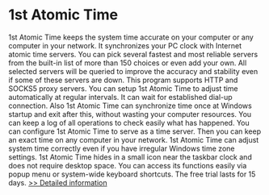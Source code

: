 # 1st Atomic Time
1st Atomic Time keeps the system time accurate on your computer or any computer in your network. It synchronizes your PC clock with Internet atomic time servers. You can pick several fastest and most reliable servers from the built-in list of more than 150 choices or even add your own. All selected servers will be queried to improve the accuracy and stability even if some of these servers are down. This program supports HTTP and SOCKS5 proxy servers. You can setup 1st Atomic Time to adjust time automatically at regular intervals. It can wait for established dial-up connection. Also 1st Atomic Time can synchronize time once at Windows startup and exit after this, without wasting your computer resources. You can keep a log of all operations to check easily what has happened. You can configure 1st Atomic Time to serve as a time server. Then you can keep an exact time on any computer in your network. 1st Atomic Time can adjust system time correctly even if you have irregular Windows time zone settings. 1st Atomic Time hides in a small icon near the taskbar clock and does not require desktop space. You can access its functions easily via popup menu or system-wide keyboard shortcuts. The free trial lasts for 15 days.
[>> Detailed information](https://secure.shareit.com/shareit/product.html?productid=144091&affiliateid=200057808)
